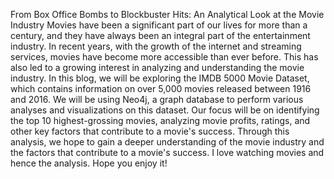 From Box Office Bombs to Blockbuster Hits: An Analytical Look at the Movie Industry
Movies have been a significant part of our lives for more than a century, and they have always been an integral part of the entertainment industry. In recent years, with the growth of the internet and streaming services, movies have become more accessible than ever before. This has also led to a growing interest in analyzing and understanding the movie industry.
In this blog, we will be exploring the IMDB 5000 Movie Dataset, which contains information on over 5,000 movies released between 1916 and 2016. We will be using Neo4j, a graph database to perform various analyses and visualizations on this dataset.
Our focus will be on identifying the top 10 highest-grossing movies, analyzing movie profits, ratings, and other key factors that contribute to a movie's success. Through this analysis, we hope to gain a deeper understanding of the movie industry and the factors that contribute to a movie's success.
I love watching movies and hence the analysis. Hope you enjoy it!
